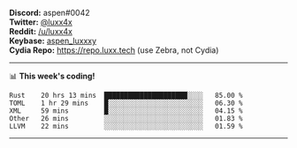 **Discord:** aspen#0042  
**Twitter:** [@luxx4x](https://twitter.com/luxx4x)  
**Reddit:** [/u/luxx4x](https://reddit.com/user/luxx4x/)  
**Keybase:** [aspen_luxxxy](https://keybase.io/aspen_luxxxy)  
**Cydia Repo:** https://repo.luxx.tech (use Zebra, not Cydia)

-------

📊 **This week's coding!**
<!--START_SECTION:waka-->
```text
Rust    20 hrs 13 mins  █████████████████████░░░░   85.00 % 
TOML    1 hr 29 mins    █░░░░░░░░░░░░░░░░░░░░░░░░   06.30 % 
XML     59 mins         █░░░░░░░░░░░░░░░░░░░░░░░░   04.15 % 
Other   26 mins         ░░░░░░░░░░░░░░░░░░░░░░░░░   01.83 % 
LLVM    22 mins         ░░░░░░░░░░░░░░░░░░░░░░░░░   01.59 %
```
<!--END_SECTION:waka-->

-------

<!--START_SECTION:catfact-->
<!--END_SECTION:catfact-->
